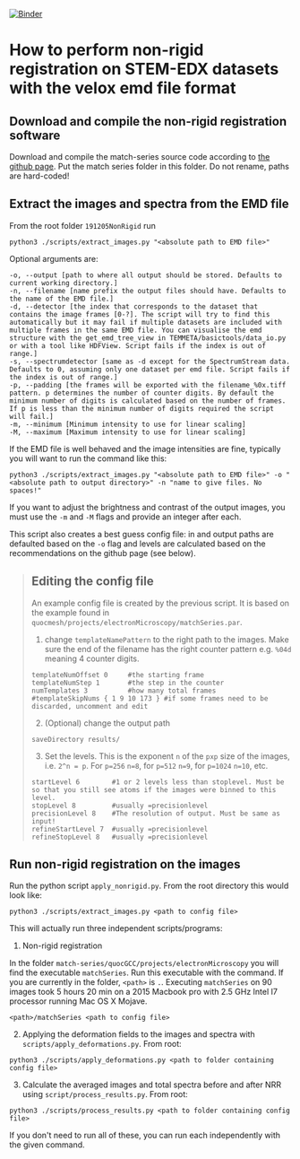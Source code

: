[![Binder](https://mybinder.org/badge_logo.svg)](https://mybinder.org/v2/gh/din14970/NRR-emd/master)

# How to perform non-rigid registration on STEM-EDX datasets with the velox emd file format

## Download and compile the non-rigid registration software
Download and compile the match-series source code according to [the github page](https://github.com/berkels/match-series). Put the match series folder in this folder. Do not rename, paths are hard-coded!

## Extract the images and spectra from the EMD file
From the root folder `191205NonRigid` run
```
python3 ./scripts/extract_images.py "<absolute path to EMD file>"
```
Optional arguments are:
```
-o, --output [path to where all output should be stored. Defaults to current working directory.]
-n, --filename [name prefix the output files should have. Defaults to the name of the EMD file.]
-d, --detector [the index that corresponds to the dataset that contains the image frames [0-?]. The script will try to find this automatically but it may fail if multiple datasets are included with multiple frames in the same EMD file. You can visualise the emd structure with the get_emd_tree_view in TEMMETA/basictools/data_io.py or with a tool like HDFView. Script fails if the index is out of range.]
-s, --spectrumdetector [same as -d except for the SpectrumStream data. Defaults to 0, assuming only one dataset per emd file. Script fails if the index is out of range.]
-p, --padding [the frames will be exported with the filename_%0x.tiff pattern. p determines the number of counter digits. By default the minimum number of digits is calculated based on the number of frames. If p is less than the minimum number of digits required the script will fail.]
-m, --minimum [Minimum intensity to use for linear scaling]
-M, --maximum [Maximum intensity to use for linear scaling]
```
If the EMD file is well behaved and the image intensities are fine, typically you will want to run the command like this:
```
python3 ./scripts/extract_images.py "<absolute path to EMD file>" -o "<absolute path to output directory>" -n "name to give files. No spaces!"
```
If you want to adjust the brightness and contrast of the output images, you must use the `-m` and `-M` flags and provide an integer after each.

This script also creates a best guess config file: in and output paths are defaulted based on the `-o` flag and levels are calculated based on the recommendations on the github page (see below).

> ## Editing the config file
> An example config file is created by the previous script. It is based on the example found in `quocmesh/projects/electronMicroscopy/matchSeries.par`.
>
> 1. change `templateNamePattern` to the right path to the images. Make sure the end of the filename has the right counter pattern e.g. `%04d` meaning 4 counter digits.
> ```
> templateNumOffset 0     #the starting frame
> templateNumStep 1       #the step in the counter
> numTemplates 3          #how many total frames
> #templateSkipNums { 1 9 10 173 } #if some frames need to be discarded, uncomment and edit
> ```
>
> 2. (Optional) change the output path
> ```
> saveDirectory results/
> ```
>
> 3. Set the levels. This is the exponent `n` of the `pxp` size of the images, i.e. `2^n = p`. For `p=256` `n=8`, for `p=512` `n=9`, for `p=1024` `n=10`, etc.
> ```
> startLevel 6        #1 or 2 levels less than stoplevel. Must be so that you still see atoms if the images were binned to this level.
> stopLevel 8         #usually =precisionlevel
> precisionLevel 8    #The resolution of output. Must be same as input!
> refineStartLevel 7  #usually =precisionlevel
> refineStopLevel 8   #usually =precisionlevel
> ```

## Run non-rigid registration on the images
Run the python script `apply_nonrigid.py`. From the root directory this would look like:
```
python3 ./scripts/extract_images.py <path to config file>
```

This will actually run three independent scripts/programs:

1. Non-rigid registration

In the folder `match-series/quocGCC/projects/electronMicroscopy` you will find the executable `matchSeries`. Run this executable with the command. If you are currently in the folder, `<path>` is `.`. Executing `matchSeries` on 90 images took 5 hours 20 min on a 2015 Macbook pro with 2.5 GHz Intel I7 processor running Mac OS X Mojave.
```
<path>/matchSeries <path to config file>
```

2. Applying the deformation fields to the images and spectra with `scripts/apply_deformations.py`. From root:
```
python3 ./scripts/apply_deformations.py <path to folder containing config file>
```

3. Calculate the averaged images and total spectra before and after NRR using `script/process_results.py`. From root:
```
python3 ./scripts/process_results.py <path to folder containing config file>
```

If you don't need to run all of these, you can run each independently with the given command.
